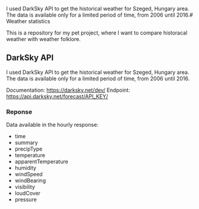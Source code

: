 I used DarkSky API to get the historical weather for Szeged, Hungary area. The data is available only for a limited period of time, from 2006 until 2016.# Weather statistics

This is a repository for my pet project, where I want to compare historacal weather with weather folklore.

## DarkSky API

I used DarkSky API to get the historical weather for Szeged, Hungary area. The data is available only for a limited period of time, from 2006 until 2016.

Documentation: https://darksky.net/dev/
Endpoint: https://api.darksky.net/forecast/API_KEY/

### Reponse

Data available in the hourly response:

- time
- summary
- precipType
- temperature
- apparentTemperature
- humidity
- windSpeed
- windBearing
- visibility
- loudCover
- pressure
